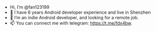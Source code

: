 - Hi, I’m @fan123199
- 👀 I have 6 years Android developer experience and live in Shenzhen
- 💞️ I’m an indie Android developer, and looking for a remote job. 
- 📫 You can connect me with telegram: https://t.me/fdx4bw. 

<!---
fan123199/fan123199 is a ✨ special ✨ repository because its `README.md` (this file) appears on your GitHub profile.
You can click the Preview link to take a look at your changes.
--->
